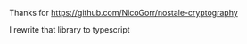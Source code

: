 Thanks for <https://github.com/NicoGorr/nostale-cryptography>

I rewrite that library to typescript
